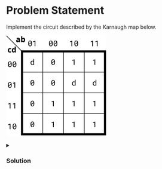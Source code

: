 # Problem Statement

Implement the circuit described by the Karnaugh map below.

![alt text](image.png)


<details>
    <summary><h3> Solution </h3>
</summary>

![alt text](image-1.png)

</details>